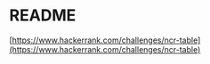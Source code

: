 # README

[https://www.hackerrank.com/challenges/ncr-table](https://www.hackerrank.com/challenges/ncr-table)
